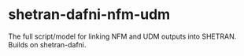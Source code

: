 # shetran-dafni-nfm-udm
The full script/model for linking NFM and UDM outputs into SHETRAN. Builds on shetran-dafni.
